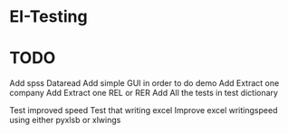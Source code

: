 # EI-Testing
# TODO
Add spss Dataread 
Add simple GUI in order to do demo
Add Extract one company
Add Extract one REL or RER
Add All the tests in test dictionary


Test improved speed
Test that writing excel
Improve excel writingspeed using either pyxlsb or xlwings 



